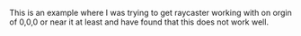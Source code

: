 This is an example where I was trying to get raycaster working with on orgin of 0,0,0 or near it at least and have found that this does not work well.